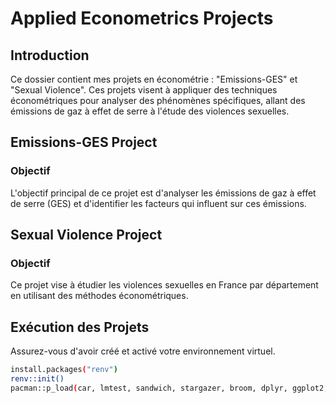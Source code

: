 # Applied Econometrics Projects

## Introduction
Ce dossier contient mes projets en économétrie : "Emissions-GES" et "Sexual Violence". Ces projets visent à appliquer des techniques économétriques pour analyser des phénomènes spécifiques, allant des émissions de gaz à effet de serre à l'étude des violences sexuelles.

## Emissions-GES Project

### Objectif
L'objectif principal de ce projet est d'analyser les émissions de gaz à effet de serre (GES) et d'identifier les facteurs qui influent sur ces émissions.

## Sexual Violence Project

### Objectif
Ce projet vise à étudier les violences sexuelles en France par département en utilisant des méthodes économétriques.

## Exécution des Projets
Assurez-vous d'avoir créé et activé votre environnement virtuel.
   ```bash
   install.packages("renv")
   renv::init()
   pacman::p_load(car, lmtest, sandwich, stargazer, broom, dplyr, ggplot2, plm, tseries, urca, zoo)
